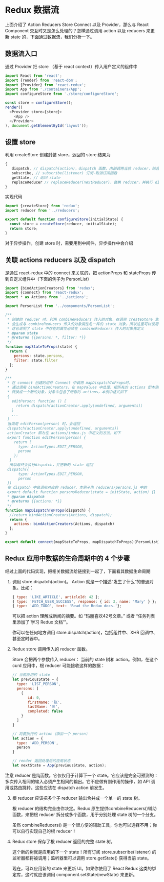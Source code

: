 # Redux 数据流
上面介绍了 Action Reducers Store Connect 以及 Provider，那么与 React Component 交互时又是怎么处理的？怎样通过调用 action 以及 reducers 来更新 state 的，下面通过数据流，我们分析一下。

## 数据流入口
通过 Provider 把 store （基于 react context）传入用户定义的组件中

```javascript
import React from 'react';
import {render} from 'react-dom';
import {Provider} from 'react-redux';
import App from './containers/App';
import configureStore from './store/configureStore';

const store = configureStore();
render((
  <Provider store={store}>
    <App />
  </Provider>
), document.getElementById('layout'));
```

## 设置 store
利用 createStore 创建封装 store，返回的 store 结果为

```javascript
{
   dispatch, // dispatch(action)，dispatch 函数，内部调用当前 reducer，结合 action 返回最新的 state
   subscribe, // subscribe(listener) 订阅-取消订阅函数
   getState, // 返回 state
   replaceReducer // replaceReducer(nextReducer)，替换 reducer，并执行 dispatch
}
```

实现代码

```javascript
import {createStore} from 'redux';
import reducer from '../reducers';

export default function configureStore(initialState) {
  const store = createStore(reducer, initialState);
  return store;
}
```
对于异步操作，创建 store 时，需要用到中间件，异步操作中会介绍

## 关联 actions reducers 以及 dispatch
是通过 react-redux 中的 connect 来关联的，把 actionProps 和 stateProps 传到自定义组件中（下面的例子为 PersonList）

```javascript
import {bindActionCreators} from 'redux';
import {connect} from 'react-redux';
import * as Actions from '../actions';

import PersonList from '../components/PersonList';

/**
 * 创建的 reducer 时，利用 combineReducers 传入的对象，在调用 createStore 生成 store 时
 * 会生成与 combineReducers 传入的对象属性名一样的 state 对象，所以这里可以使用
 * 这也说明了 state 中存在的属性必须在 combineReducers 传入的对象先定义
 * @param state
 * @returns {{persons: *, filter: *}}
 */
function mapStateToProps(state) {
  return {
    persons: state.persons,
    filter: state.filter
  };
}

/**
 * 在 connect 创建的组件 Connect 中调用 mapDispatchToProps时，
 * 通过调用 bindActionCreators，在 mapValues 中处理，把所有的 actions 即本例中的 Actions
 * 转换成一个新的对象，对象中包含了所有的 actions，本例中格式如下
 {
   editPerson: function () {
     return dispatch(actionCreator.apply(undefined, arguments))
   }
   ...
 }
 当调用 editPerson(person) 时，会返回
 dispatch(actionCreator.apply(undefined, arguments))
 actionCreator 即为在 actions/index.js 中定义的方法，如下
 export function editPerson(person) {
    return {
      type: ActionTypes.EDIT_PERSON,
      person
    };
  }
  所以最终会执行dispatch，并把新的 state 返回
 dispatch({
      type: ActionTypes.EDIT_PERSON,
      person
 })
 在 dispatch 中会调用对应的 reducer，本例子为 reducers/persons.js 中的
 export default function personsReducer(state = initState, action) {}
 * @param dispatch
 * @returns {{actions: *}}
 */
function mapDispatchToProps(dispatch) {
  //return bindActionCreators(Actions, dispatch);
  return {
    actions: bindActionCreators(Actions, dispatch)
  };
}

export default connect(mapStateToProps, mapDispatchToProps)(PersonList);
```

## Redux 应用中数据的生命周期中的 4 个步骤

经过上面的代码实现，把相关数据流给链接到一起了，下面看其数据生命周期

1. 调用 store.dispatch(action)。
    Action 就是一个描述“发生了什么”的普通对象。比如：
     ```javascript
     { type: 'LIKE_ARTICLE', articleId: 42 };
     { type: 'FETCH_USER_SUCCESS', response: { id: 3, name: 'Mary' } };
     { type: 'ADD_TODO', text: 'Read the Redux docs.'};
     ```
    可以把 action 理解成新闻的摘要。如 “玛丽喜欢42号文章。” 或者 “任务列表里添加了'学习 Redux 文档'”。

    你可以在任何地方调用 store.dispatch(action)，包括组件中、XHR 回调中、甚至定时器中。

2. Redux store 调用传入的 reducer 函数。

    Store 会把两个参数传入 reducer： 当前的 state 树和 action。例如，在这个 curd 应用中，根 reducer 可能接收这样的数据：

   ```javascript
   // 当前应用的 state
   let previousState = {
     type: 'LIST_PERSON',
     persons: [
       {
          id: 0,
          firstName: '张',
          lastName: '三',
          completed: false
       }
     ]
   }

   // 将要执行的 action（添加一个 person）
   let action = {
     type: 'ADD_PERSON',
     person
   }

   // render 返回处理后的应用状态
   let nextState = App(previousState, action);
   ```
  注意 reducer 是纯函数。它仅仅用于计算下一个 state。它应该是完全可预测的：多次传入相同的输入必须产生相同的输出。它不应做有副作用的操作，如 API 调用或路由跳转。这些应该在 dispatch action 前发生。

3. 根 reducer 应该把多个子 reducer 输出合并成一个单一的 state 树。

    根 reducer 的结构完全由你决定。Redux 原生提供combineReducers()辅助函数，来把根 reducer 拆分成多个函数，用于分别处理 state 树的一个分支。

    虽然 combineReducers() 是一个很方便的辅助工具，你也可以选择不用；你可以自行实现自己的根 reducer！

4. Redux store 保存了根 reducer 返回的完整 state 树。

    这个新的树就是应用的下一个 state！所有订阅 store.subscribe(listener) 的监听器都将被调用；监听器里可以调用 store.getState() 获得当前 state。

    现在，可以应用新的 state 来更新 UI。如果你使用了 React Redux 这类的绑定库，这时就应该调用 component.setState(newState) 来更新。
